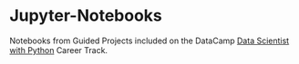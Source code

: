 # Jupyter-Notebooks

Notebooks from Guided Projects included on the DataCamp [Data Scientist with Python](https://www.datacamp.com/tracks/data-scientist-with-python) Career Track.
